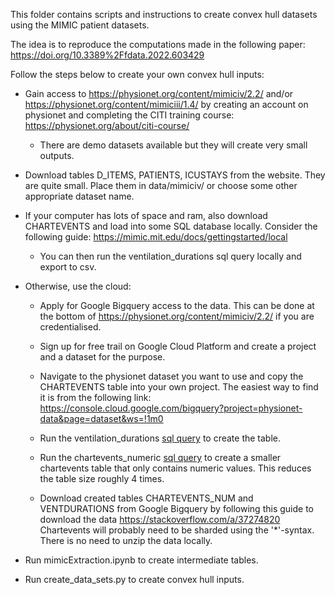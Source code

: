 This folder contains scripts and instructions to create convex hull datasets using the MIMIC patient datasets.

The idea is to reproduce the computations made in the following paper: https://doi.org/10.3389%2Ffdata.2022.603429

Follow the steps below to create your own convex hull inputs:

- Gain access to https://physionet.org/content/mimiciv/2.2/ and/or https://physionet.org/content/mimiciii/1.4/
by creating an account on physionet and completing the CITI training course: https://physionet.org/about/citi-course/
    - There are demo datasets available but they will create very small outputs.

- Download tables D_ITEMS, PATIENTS, ICUSTAYS from the website. They are quite small. Place them in data/mimiciv/ or choose some other appropriate dataset name.

- If your computer has lots of space and ram, also download CHARTEVENTS and load into some SQL database locally. Consider the following guide: https://mimic.mit.edu/docs/gettingstarted/local
    - You can then run the ventilation_durations sql query locally and export to csv.

- Otherwise, use the cloud: 
    - Apply for Google Bigquery access to the data. This can be done at the bottom of https://physionet.org/content/mimiciv/2.2/ if you are credentialised. 

    - Sign up for free trail on Google Cloud Platform and create a project and a dataset for the purpose.

    - Navigate to the physionet dataset you want to use and copy the CHARTEVENTS table into your own project. The easiest way to find it is from the following link: https://console.cloud.google.com/bigquery?project=physionet-data&page=dataset&ws=!1m0

    - Run the ventilation_durations [sql query](sql-queries/) to create the table.

    - Run the chartevents_numeric [sql query](sql-queries/) to create a smaller chartevents table that only contains numeric values. This reduces the table size roughly 4 times.

    - Download created tables CHARTEVENTS_NUM and VENTDURATIONS from Google Bigquery by following this guide to download the data https://stackoverflow.com/a/37274820
    Chartevents will probably need to be sharded using the '*'-syntax. There is no need to unzip the data locally.

- Run mimicExtraction.ipynb to create intermediate tables.

- Run create_data_sets.py to create convex hull inputs.

